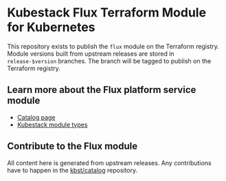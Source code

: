 # Kubestack Flux Terraform Module for Kubernetes

This repository exists to publish the `flux` module on the Terraform registry.
Module versions built from upstream releases are stored in `release-$version` branches.
The branch will be tagged to publish on the Terraform registry.

## Learn more about the Flux platform service module

 * [Catalog page](https://www.kubestack.com/catalog/flux)
 * [Kubestack module types](https://www.kubestack.com/framework/documentation/module-types/)

## Contribute to the Flux module

All content here is generated from upstream releases.
Any contributions have to happen in the [kbst/catalog](https://github.com/kbst/catalog) repository.
